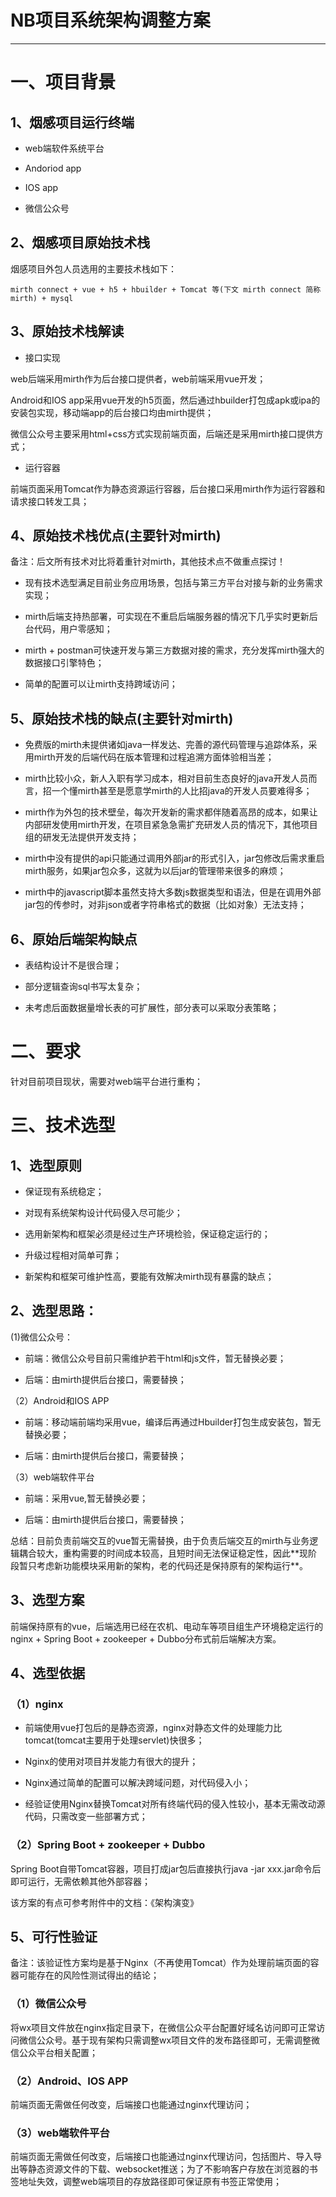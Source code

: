 # NB项目系统架构调整方案

---

# 一、项目背景

## 1、烟感项目运行终端

* web端软件系统平台

* Andoriod app

* IOS app

* 微信公众号

## 2、烟感项目原始技术栈

烟感项目外包人员选用的主要技术栈如下：

`mirth connect + vue + h5 + hbuilder + Tomcat 等(下文 mirth connect 简称mirth) + mysql`

## 3、原始技术栈解读

* 接口实现

web后端采用mirth作为后台接口提供者，web前端采用vue开发；

Android和IOS app采用vue开发的h5页面，然后通过hbuilder打包成apk或ipa的安装包实现，移动端app的后台接口均由mirth提供；

微信公众号主要采用html+css方式实现前端页面，后端还是采用mirth接口提供方式；

* 运行容器

前端页面采用Tomcat作为静态资源运行容器，后台接口采用mirth作为运行容器和请求接口转发工具；

## 4、原始技术栈优点\(主要针对mirth\)

备注：后文所有技术对比将着重针对mirth，其他技术点不做重点探讨！

* 现有技术选型满足目前业务应用场景，包括与第三方平台对接与新的业务需求实现；

* mirth后端支持热部署，可实现在不重启后端服务器的情况下几乎实时更新后台代码，用户零感知；

* mirth + postman可快速开发与第三方数据对接的需求，充分发挥mirth强大的数据接口引擎特色；

* 简单的配置可以让mirth支持跨域访问；

## 5、原始技术栈的缺点\(主要针对mirth\)

* 免费版的mirth未提供诸如java一样发达、完善的源代码管理与追踪体系，采用mirth开发的后端代码在版本管理和过程追溯方面体验相当差；

* mirth比较小众，新人入职有学习成本，相对目前生态良好的java开发人员而言，招一个懂mirth甚至是愿意学mirth的人比招java的开发人员要难得多；

* mirth作为外包的技术壁垒，每次开发新的需求都伴随着高昂的成本，如果让内部研发使用mirth开发，在项目紧急急需扩充研发人员的情况下，其他项目组的研发无法提供开发支持；

* mirth中没有提供的api只能通过调用外部jar的形式引入，jar包修改后需求重启mirth服务，如果jar包众多，这就为以后jar的管理带来很多的麻烦；

* mirth中的javascript脚本虽然支持大多数js数据类型和语法，但是在调用外部jar包的传参时，对非json或者字符串格式的数据（比如对象）无法支持；

## 6、原始后端架构缺点

* 表结构设计不是很合理；

* 部分逻辑查询sql书写太复杂；

* 未考虑后面数据量增长表的可扩展性，部分表可以采取分表策略；

# 二、要求

针对目前项目现状，需要对web端平台进行重构；

# 三、技术选型

## 1、选型原则

* 保证现有系统稳定；

* 对现有系统架构设计代码侵入尽可能少；

* 选用新架构和框架必须是经过生产环境检验，保证稳定运行的；

* 升级过程相对简单可靠；

* 新架构和框架可维护性高，要能有效解决mirth现有暴露的缺点；

## 2、选型思路：

\(1\)微信公众号：

* 前端：微信公众号目前只需维护若干html和js文件，暂无替换必要；

* 后端：由mirth提供后台接口，需要替换；

（2）Android和IOS APP

* 前端：移动端前端均采用vue，编译后再通过Hbuilder打包生成安装包，暂无替换必要；

* 后端：由mirth提供后台接口，需要替换；

（3）web端软件平台

* 前端：采用vue,暂无替换必要；

* 后端：由mirth提供后台接口，需要替换；

总结：目前负责前端交互的vue暂无需替换，由于负责后端交互的mirth与业务逻辑耦合较大，重构需要的时间成本较高，且短时间无法保证稳定性，因此\*\*现阶段暂只考虑新功能模块采用新的架构，老的代码还是保持原有的架构运行\*\*。

## 3、选型方案

前端保持原有的vue，后端选用已经在农机、电动车等项目组生产环境稳定运行的nginx + Spring Boot + zookeeper + Dubbo分布式前后端解决方案。

## 4、选型依据

### （1）nginx

* 前端使用vue打包后的是静态资源，nginx对静态文件的处理能力比tomcat\(tomcat主要用于处理servlet\)快很多；

* Nginx的使用对项目并发能力有很大的提升；

* Nginx通过简单的配置可以解决跨域问题，对代码侵入小；

* 经验证使用Nginx替换Tomcat对所有终端代码的侵入性较小，基本无需改动源代码，只需改变一些部署方式；

### （2）Spring Boot + zookeeper + Dubbo

Spring Boot自带Tomcat容器，项目打成jar包后直接执行java -jar xxx.jar命令后即可运行，无需依赖其他外部容器；

该方案的有点可参考附件中的文档：《架构演变》

## 5、可行性验证

备注：该验证性方案均是基于Nginx（不再使用Tomcat）作为处理前端页面的容器可能存在的风险性测试得出的结论；

### （1）微信公众号

将wx项目文件放在nginx指定目录下，在微信公众平台配置好域名访问即可正常访问微信公众号。基于现有架构只需调整wx项目文件的发布路径即可，无需调整微信公众平台相关配置；

### （2）Android、IOS APP

前端页面无需做任何改变，后端接口也能通过nginx代理访问；

### （3）web端软件平台

前端页面无需做任何改变，后端接口也能通过nginx代理访问，包括图片、导入导出等静态资源文件的下载、websocket推送；为了不影响客户存放在浏览器的书签地址失效，调整web端项目的存放路径即可保证原有书签正常使用；


